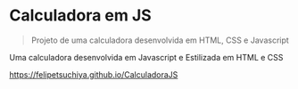 # Calculadora em JS
> Projeto de uma calculadora desenvolvida em HTML, CSS e Javascript

Uma calculadora desenvolvida em Javascript e Estilizada em HTML e CSS

https://felipetsuchiya.github.io/CalculadoraJS
